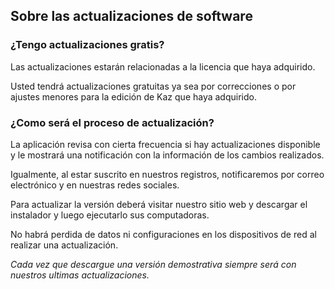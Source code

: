 ## Sobre las actualizaciones de software


### ¿Tengo actualizaciones gratis?

Las actualizaciones estarán relacionadas a la licencia que haya adquirido.

Usted tendrá actualizaciones gratuitas ya sea por correcciones o por ajustes menores para la edición de Kaz que haya adquirido.

### ¿Como será el proceso de actualización?

La aplicación revisa con cierta frecuencia si hay actualizaciones disponible y le mostrará una notificación con la información de los cambios realizados.

Igualmente, al estar suscrito en nuestros registros, notificaremos por correo electrónico y en nuestras redes sociales.

Para actualizar la versión deberá visitar nuestro sitio web y descargar el instalador y luego ejecutarlo sus computadoras.

No habrá perdida de datos ni configuraciones en los dispositivos de red al realizar una actualización.






*Cada vez que descargue una versión demostrativa siempre será con nuestros ultimas actualizaciones.*


